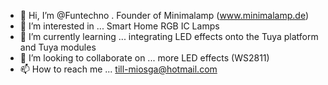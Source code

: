 - 👋 Hi, I’m @Funtechno . Founder of Minimalamp (www.minimalamp.de)
- 👀 I’m interested in ... Smart Home RGB IC Lamps
- 🌱 I’m currently learning ... integrating LED effects onto the Tuya platform and Tuya modules
- 💞️ I’m looking to collaborate on ... more LED effects (WS2811)
- 📫 How to reach me ... till-miosga@hotmail.com

<!---
Funtechno/Funtechno is a ✨ special ✨ repository because its `README.md` (this file) appears on your GitHub profile.
You can click the Preview link to take a look at your changes.
--->
